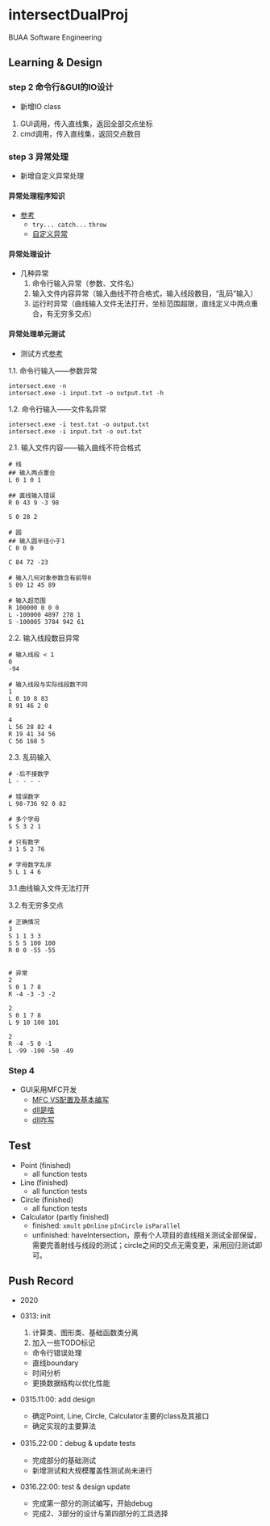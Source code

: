 # intersectDualProj
BUAA Software Engineering

## Learning & Design

### step 2 命令行&GUI的IO设计
- 新增IO class
1. GUI调用，传入直线集，返回全部交点坐标
2. cmd调用，传入直线集，返回交点数目

### step 3 异常处理
- 新增自定义异常处理
#### 异常处理程序知识
- [参考](https://www.runoob.com/cplusplus/cpp-exceptions-handling.html)
  - `try... catch...` `throw`
  - [自定义异常](https://www.cnblogs.com/narjaja/p/10905516.html)

#### 异常处理设计
- 几种异常
  1. 命令行输入异常（参数、文件名）
  2. 输入文件内容异常（输入曲线不符合格式，输入线段数目，“乱码”输入）
  3. 运行时异常（曲线输入文件无法打开，坐标范围超限，直线定义中两点重合，有无穷多交点）

#### 异常处理单元测试
- 测试方式[参考](https://www.jianshu.com/p/f19e75bf490a)

1.1. 命令行输入——参数异常

```shell
intersect.exe -n 
intersect.exe -i input.txt -o output.txt -h
```

1.2. 命令行输入——文件名异常

```shell
intersect.exe -i test.txt -o output.txt
intersect.exe -i input.txt -o out.txt
```
2.1. 输入文件内容——输入曲线不符合格式

```shell
# 线
## 输入两点重合
L 0 1 0 1 

## 直线输入错误
R 0 43 9 -3 98

S 0 28 2

# 圆
## 输入圆半径小于1
C 0 0 0

C 84 72 -23

# 输入几何对象参数含有前导0
S 09 12 45 89

# 输入超范围
R 100000 0 0 0
L -100000 4897 278 1
S -100005 3784 942 61
```

2.2. 输入线段数目异常

```shell
# 输入线段 < 1
0
-94

# 输入线段与实际线段数不同
1
L 0 10 8 83
R 91 46 2 0

4
L 56 28 82 4
R 19 41 34 56
C 56 168 5 
```

2.3. 乱码输入

```shell
# -后不接数字
L - - - -

# 错误数字
L 98-736 92 0 82

# 多个字母
S S 3 2 1 

# 只有数字
3 1 5 2 76

# 字母数字乱序
5 L 1 4 6
```


3.1.曲线输入文件无法打开

3.2.有无穷多交点
```shell
# 正确情况
3
S 1 1 3 3
S 5 5 100 100
R 0 0 -55 -55


# 异常
2
S 0 1 7 8
R -4 -3 -3 -2

2
S 0 1 7 8
L 9 10 100 101

2
R -4 -5 0 -1
L -99 -100 -50 -49
```

### Step 4
- GUI采用MFC开发
  - [MFC VS配置及基本编写](https://www.cnblogs.com/gemuxiaoshe/p/12054099.html)
  - [dll是啥](https://www.cnblogs.com/code1992/p/9585853.html)
  - [dll咋写](https://blog.csdn.net/hlx371240/article/details/51507025)



## Test
- Point (finished)
  - all function tests
- Line (finished)
  - all function tests
- Circle (finished)
  - all function tests
- Calculator (partly finished)
  - finished: `xmult` `pOnline` `pInCircle` `isParallel`
  - unfinished: haveIntersection，原有个人项目的直线相关测试全部保留，需要完善射线与线段的测试；circle之间的交点无需变更，采用回归测试即可。

## Push Record 
- 2020

- 0313: init
  1. 计算类、图形类、基础函数类分离
  2. 加入一些TODO标记
    - 命令行错误处理
    - 直线boundary
    - 时间分析
    - 更换数据结构以优化性能 

- 0315.11:00: add design
  - 确定Point, Line, Circle, Calculator主要的class及其接口
  - 确定实现的主要算法    

- 0315.22:00：debug & update tests
  - 完成部分的基础测试
  - 新增测试和大规模覆盖性测试尚未进行

- 0316.22:00: test & design update
  - 完成第一部分的测试编写，开始debug
  - 完成2、3部分的设计与第四部分的工具选择